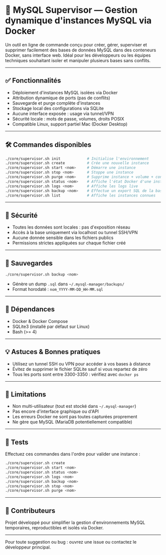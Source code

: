 # 🐳 MySQL Supervisor — Gestion dynamique d'instances MySQL via Docker

Un outil en ligne de commande conçu pour créer, gérer, superviser et supprimer facilement des bases de données MySQL dans des conteneurs Docker, sans interface web. Idéal pour les développeurs ou les équipes techniques souhaitant isoler et manipuler plusieurs bases sans conflits.

---

## ✅ Fonctionnalités

- Déploiement d'instances MySQL isolées via Docker
- Attribution dynamique de ports (pas de conflits)
- Sauvegarde et purge complète d'instances
- Stockage local des configurations via SQLite
- Aucune interface exposée : usage via tunnel/VPN
- Sécurité locale : mots de passe, volumes, droits POSIX
- Compatible Linux, support partiel Mac (Docker Desktop)

---

## 🛠️ Commandes disponibles

```bash
./core/supervisor.sh init            # Initialise l'environnement
./core/supervisor.sh create          # Crée une nouvelle instance
./core/supervisor.sh start <nom>     # Démarre une instance
./core/supervisor.sh stop <nom>      # Stoppe une instance
./core/supervisor.sh purge <nom>     # Supprime instance + volume + config
./core/supervisor.sh status <nom>    # Affiche l'état Docker d'une instance
./core/supervisor.sh logs <nom>      # Affiche les logs live
./core/supervisor.sh backup <nom>    # Effectue un export SQL de la base
./core/supervisor.sh list            # Affiche les instances connues
```

---

## 🔐 Sécurité

- Toutes les données sont locales : pas d'exposition réseau
- Accès à la base uniquement via localhost ou tunnel SSH/VPN
- Aucune donnée sensible dans les fichiers publics
- Permissions strictes appliquées sur chaque fichier créé

---

## 💾 Sauvegardes

```bash
./core/supervisor.sh backup <nom>
```
- Génère un dump `.sql` dans `~/.mysql-manager/backups/`
- Format horodaté : `nom_YYYY-MM-DD_HH-MM.sql`

---

## 📌 Dépendances

- Docker & Docker Compose
- SQLite3 (installé par défaut sur Linux)
- Bash (>= 4)

---

## 💡 Astuces & Bonnes pratiques

- Utilisez un tunnel SSH ou VPN pour accéder à vos bases à distance
- Évitez de supprimer le fichier SQLite sauf si vous repartez de zéro
- Tous les ports sont entre 3300-3350 : vérifiez avec `docker ps`

---

## 🚧 Limitations

- Non multi-utilisateur (tout est stocké dans `~/.mysql-manager`)
- Pas encore d'interface graphique ou d'API
- Les erreurs Docker ne sont pas toutes capturées proprement
- Ne gère que MySQL (MariaDB potentiellement compatible)

---

## 🧪 Tests

Effectuez ces commandes dans l'ordre pour valider une instance :

```bash
./core/supervisor.sh create
./core/supervisor.sh start <nom>
./core/supervisor.sh status <nom>
./core/supervisor.sh logs <nom>
./core/supervisor.sh backup <nom>
./core/supervisor.sh stop <nom>
./core/supervisor.sh purge <nom>
```

---

## 🧠 Contributeurs

Projet développé pour simplifier la gestion d'environnements MySQL temporaires, reproductibles et isolés via Docker.

---

Pour toute suggestion ou bug : ouvrez une issue ou contactez le développeur principal.

